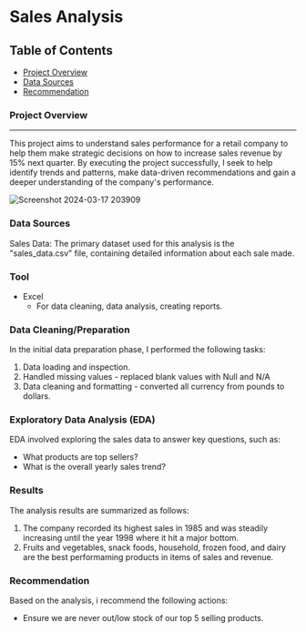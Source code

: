 # Sales Analysis

## Table of Contents

- [Project Overview](project-overview)
- [Data Sources](#data-sources)
- [Recommendation](#recommendation)

  
### Project Overview
---

This project aims to understand sales performance for a retail company to help them make strategic decisions on how to increase sales revenue by 15% next quarter. By executing the project successfully, I seek to help identify trends and patterns, make data-driven recommendations and gain a deeper understanding of the company's performance.


![Screenshot 2024-03-17 203909](https://github.com/Maryt-D/Documenting_Analytics_Portfolio/assets/163777985/b0c31e04-a233-4a4e-ab16-0940b16d600a)



### Data Sources

Sales Data: The primary dataset used for this analysis is the "sales_data.csv" file, containing detailed information about each sale made.

### Tool

- Excel
  - For data cleaning, data analysis, creating reports.


### Data Cleaning/Preparation
In the initial data preparation phase, I performed the following tasks:
1. Data loading and inspection.
2. Handled missing values - replaced blank values with Null and N/A
3. Data cleaning and formatting - converted all currency from pounds to dollars.


### Exploratory Data Analysis (EDA)
EDA involved exploring the sales data to answer key questions, such as:
- What products are top sellers?
- What is the overall yearly sales trend?
				

### Results
The analysis results are summarized as follows:
1.  The company recorded its highest sales in 1985 and was steadily increasing until the year 1998 where it hit a major bottom.
2.  Fruits and vegetables, snack foods, household, frozen food, and dairy are the best performaming products in items of sales and revenue.

### Recommendation

Based on the analysis, i recommend the following actions:
- Ensure we are never out/low stock of our top 5 selling products.
